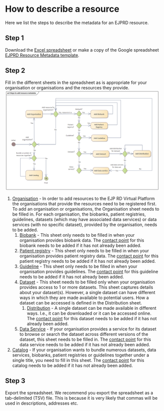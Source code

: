 # How to describe a resource
Here we list the steps to describe the metadata for an EJPRD resource.

## Step 1
Download the [Excel spreadsheet](EJPRD%20Resource%20Metadata%20template.xlsx) or make a copy of the Google spreadsheet
[EJPRD Resource Metadata template](https://docs.google.com/spreadsheets/d/1y-x7yf8RLvp9oZS_5fvyH6SFLMNZzP6agTl6Z_wTkx0/edit?usp=sharing).

## Step 2
Fill in the different sheets in the spreadsheet as is appropriate for your organisation or organisations and the resources
they provide.
<img src="../docs/StepsToAddResourceMetadata.png"/>


1. [Organisation](Organisation.md) - In order to add resources to the EJP RD Virtual Platform the organisations that provide
the resources need to be registered first. To add an organisation or organisations, the Organisation sheet needs to be 
filled in. For each organisation, the biobanks, patient registries, guidelines, datasets (which may have associated
data services) or data services (with no specific dataset), provided by the organisation, needs to be added.   
   1. [Biobank](Biobank.md) - This sheet only needs to be filled in when your organisation
   provides biobank data. The [contact point](ContactPoint.md) for this biobank needs to be added if it has not already been added.
   2. [Patient registry](PatientRegistry.md) - This sheet only needs to be filled in when your organisation
      provides patient registry data. The [contact point](ContactPoint.md) for this patient registry needs to be added if it has not already been added.
   3. [Guideline](Guideline.md) - This sheet only needs to be filled in when your organisation provides guidelines. 
   The [contact point](ContactPoint.md) for this guideline needs to be added if it has not already been added.
   4. [Dataset](Dataset.md) - This sheet needs to be filled only when your organisation provides access to 1 or more datasets. 
   This sheet captures details about your dataset(s). However, a single dataset can have different ways in which they 
   are made available to potential users. How a dataset can be accessed is defined in the Distribution sheet.
      1. [Distribution](Distribution.md) - A single dataset can be made available in different ways. I.e., it can be downloaded or
      it can be accessed online.
   The [contact point](ContactPoint.md) for this dataset needs to be added if it has not already been added.
   5. [Data Service](DataService.md) - If your organisation provides a service for its dataset to browse or search the 
   dataset across different versions of the dataset, this sheet needs to be filled in. The [contact point](ContactPoint.md) for
   this data service needs to be added if it has not already been added.
2. [Catalog](Catalog.md) - If your organisation wants to bundle numerous datasets, data services, biobanks, patient registries
or guidelines together under a single title, you need to fill in this sheet. The [contact point](ContactPoint.md) for this 
catalog needs to be added if it has not already been added.


## Step 3
Export the spreadsheet. We recommend you export the spreadsheet as a tab-delimited (TSV) file. This is because it is very likely
that commas will be used in descriptions, addresses etc. 




